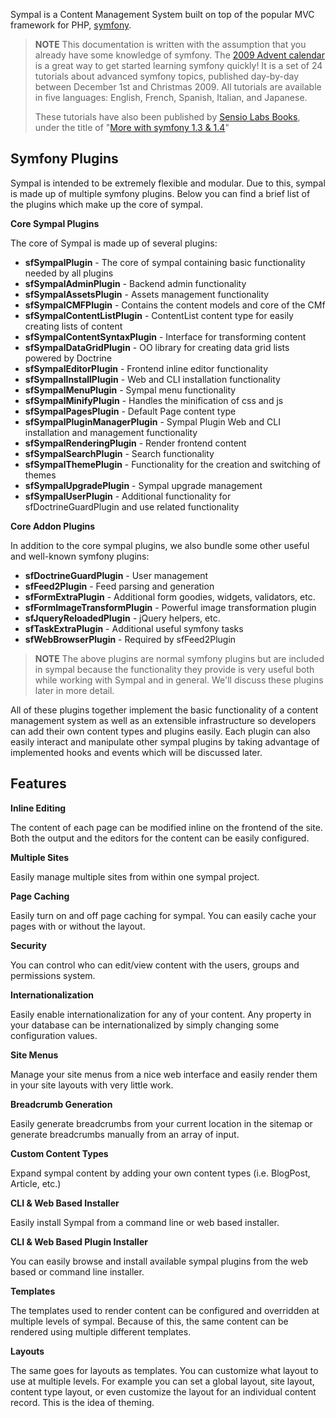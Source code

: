 Sympal is a Content Management System built on top of the popular MVC
framework for PHP, [symfony](http://www.symfony-project.org "symfony").

> **NOTE**
> This documentation is written with the assumption that you already have
> some knowledge of symfony. The
> [2009 Advent calendar](http://www.symfony-project.org/more-with-symfony/1_4/en/)
> is a great way to get started learning symfony quickly! It is a set of
> 24 tutorials about advanced symfony topics, published day-by-day between
> December 1st and Christmas 2009. All tutorials are available in five languages: 
> English, French, Spanish, Italian, and Japanese.
> 
> These tutorials have also been published by 
> [Sensio Labs Books](http://books.sensiolabs.com/), under the title of 
> "[More with symfony 1.3 & 1.4](http://books.sensiolabs.com/book/9782918390176)"

## Symfony Plugins

Sympal is intended to be extremely flexible and modular. Due to this, sympal
is made up of multiple symfony plugins. Below you can find a brief list of
the plugins which make up the core of sympal.

**Core Sympal Plugins**

The core of Sympal is made up of several plugins:

* **sfSympalPlugin** - The core of sympal containing basic functionality needed by all plugins
* **sfSympalAdminPlugin** - Backend admin functionality
* **sfSympalAssetsPlugin** - Assets management functionality
* **sfSympalCMFPlugin** - Contains the content models and core of the CMf
* **sfSympalContentListPlugin** - ContentList content type for easily creating lists of content
* **sfSympalContentSyntaxPlugin** - Interface for transforming content
* **sfSympalDataGridPlugin** - OO library for creating data grid lists powered by Doctrine
* **sfSympalEditorPlugin** - Frontend inline editor functionality
* **sfSympalInstallPlugin** - Web and CLI installation functionality
* **sfSympalMenuPlugin** - Sympal menu functionality
* **sfSympalMinifyPlugin** - Handles the minification of css and js
* **sfSympalPagesPlugin** - Default Page content type
* **sfSympalPluginManagerPlugin** - Sympal Plugin Web and CLI installation and management functionality
* **sfSympalRenderingPlugin** - Render frontend content
* **sfSympalSearchPlugin** - Search functionality
* **sfSympalThemePlugin** - Functionality for the creation and switching of themes
* **sfSympalUpgradePlugin** - Sympal upgrade management
* **sfSympalUserPlugin** - Additional functionality for sfDoctrineGuardPlugin and use related functionality

**Core Addon Plugins**

In addition to the core sympal plugins, we also bundle some other useful
and well-known symfony plugins:

* **sfDoctrineGuardPlugin** - User management
* **sfFeed2Plugin** - Feed parsing and generation
* **sfFormExtraPlugin** - Additional form goodies, widgets, validators, etc.
* **sfFormImageTransformPlugin** - Powerful image transformation plugin
* **sfJqueryReloadedPlugin** - jQuery helpers, etc.
* **sfTaskExtraPlugin** - Additional useful symfony tasks
* **sfWebBrowserPlugin** - Required by sfFeed2Plugin

> **NOTE**
> The above plugins are normal symfony plugins but are included in 
> sympal because the functionality they provide is very useful both while
> working with Sympal and in general. We'll discuss these plugins later in
> more detail.

All of these plugins together implement the basic functionality of a content 
management system as well as an extensible infrastructure so developers
can add their own content types and plugins easily. Each plugin can also
easily interact and manipulate other sympal plugins by taking advantage
of implemented hooks and events which will be discussed later.

## Features

**Inline Editing**

The content of each page can be modified inline on the frontend of the
site. Both the output and the editors for the content can be easily configured.

**Multiple Sites**

Easily manage multiple sites from within one sympal project.

**Page Caching**

Easily turn on and off page caching for sympal. You can easily cache your
pages with or without the layout.

**Security**

You can control who can edit/view content with the users, groups and 
permissions system.

**Internationalization**

Easily enable internationalization for any of your content. Any property
in your database can be internationalized by simply changing some
configuration values.

**Site Menus**

Manage your site menus from a nice web interface and easily render them
in your site layouts with very little work.

**Breadcrumb Generation**

Easily generate breadcrumbs from your current location in the sitemap or
generate breadcrumbs manually from an array of input.

**Custom Content Types**

Expand sympal content by adding your own content types (i.e. BlogPost,
Article, etc.)

**CLI & Web Based Installer**

Easily install Sympal from a command line or web based installer.

**CLI & Web Based Plugin Installer**

You can easily browse and install available sympal plugins from the web
based or command line installer.

**Templates**

The templates used to render content can be configured and overridden at
multiple levels of sympal. Because of this, the same content can be rendered
using multiple different templates.

**Layouts**

The same goes for layouts as templates. You can customize what layout to
use at multiple levels. For example you can set a global layout, site
layout, content type layout, or even customize the layout for an individual
content record. This is the idea of theming.